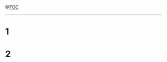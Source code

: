 @[TOC](文章目录)

---

# 1











































































































# 2 